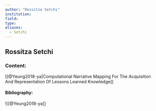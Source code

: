 ```yaml
---
author: "Rossitza Setchi"
institution:
field:
type:
aliases:
  - Setchi
---
```


## Rossitza Setchi

### Content:
[[@Yeung2018-ya|Computational Narrative Mapping For The Acquisition And Representation Of Lessons Learned Knowledge]]

#### Bibliography:

![[@Yeung2018-ya]]